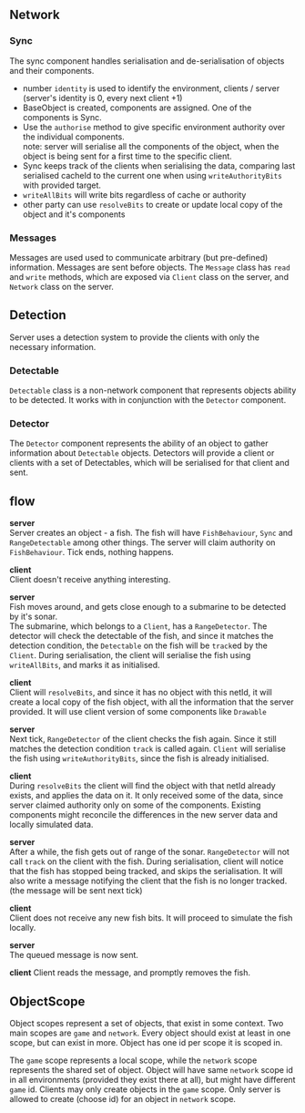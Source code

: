 ## Network

### Sync

The sync component handles serialisation and de-serialisation of objects and their components.

-   number `identity` is used to identify the environment, clients / server (server's identity is 0, every next client +1)
-   BaseObject is created, components are assigned. One of the components is Sync.
-   Use the `authorise` method to give specific environment authority over the individual components.  
    note: server will serialise all the components of the object, when the object is being sent for a first time to the specific client.
-   Sync keeps track of the clients when serialising the data, comparing last serialised cacheId to the current one when using `writeAuthorityBits` with provided target.
-   `writeAllBits` will write bits regardless of cache or authority
-   other party can use `resolveBits` to create or update local copy of the object and it's components

### Messages

Messages are used used to communicate arbitrary (but pre-defined) information. Messages are sent before objects. The `Message` class has `read` and `write` methods, which are exposed via `Client` class on the server, and `Network` class on the server. 

## Detection

Server uses a detection system to provide the clients with only the necessary information. 

### Detectable

`Detectable` class is a non-network component that represents objects ability to be detected. It works with in conjunction with the `Detector` component.

### Detector

The `Detector` component represents the ability of an object to gather information about `Detectable` objects. Detectors will provide a client or clients with a set of Detectables, which will be serialised for that client and sent. 



## flow

**server**  
Server creates an object - a fish. The fish will have `FishBehaviour`, `Sync` and `RangeDetectable` among other things. The server will claim authority on `FishBehaviour`.  Tick ends, nothing happens.  

**client**  
Client doesn't receive anything interesting.

**server**  
Fish moves around, and gets close enough to a submarine to be detected by it's sonar.  
The submarine, which belongs to a `Client`, has a `RangeDetector`. The detector will check the detectable of the fish, and since it matches the detection condition, the `Detectable` on the fish will be `track`ed by the `Client`. During serialisation, the client will serialise the fish using `writeAllBits`, and marks it as initialised.  

**client**  
Client will `resolveBits`, and since it has no object with this netId, it will create a local copy of the fish object, with all the information that the server provided. It will use client version of some components like `Drawable`

**server**  
Next tick, `RangeDetector` of the client checks the fish again. Since it still matches the detection condition `track` is called again. `Client` will serialise the fish using `writeAuthorityBits`, since the fish is already initialised.  

**client**  
During `resolveBits` the client will find the object with that netId already exists, and applies the data on it. It only received some of the data, since server claimed authority only on some of the components. Existing components might reconcile the differences in the new server data and locally simulated data.   

**server**  
After a while, the fish gets out of range of the sonar. `RangeDetector` will not call `track` on the client with the fish. During serialisation, client will notice that the fish has stopped being tracked, and skips the serialisation. It will also write a message notifying the client that the fish is no longer tracked. (the message will be sent next tick)


**client**  
Client does not receive any new fish bits. It will proceed to simulate the fish locally.

**server**  
The queued message is now sent.

**client**
Client reads the message, and promptly removes the fish.





## ObjectScope
Object scopes represent a set of objects, that exist in some context. Two main scopes are `game` and `network`. Every object should exist at least in one scope, but can exist in more. Object has one id per scope it is scoped in. 

The `game` scope represents a local scope, while the `network` scope represents the shared set of object. Object will have same `network` scope id in all environments (provided they exist there at all), but might have different `game` id. Clients may only create objects in the `game` scope. Only server is allowed to create (choose id) for an object in `network` scope.